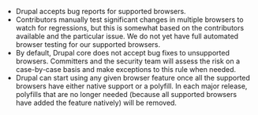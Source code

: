 * Drupal accepts bug reports for supported browsers.
* Contributors manually test significant changes in multiple browsers to watch for regressions, but this is somewhat based on the contributors available and the particular issue. We do not yet have full automated browser testing for our supported browsers.
* By default, Drupal core does not accept bug fixes to unsupported browsers. Committers and the security team will assess the risk on a case-by-case basis and make exceptions to this rule when needed.
* Drupal can start using any given browser feature once all the supported browsers have either native support or a polyfill. In each major release, polyfills that are no longer needed (because all supported browsers have added the feature natively) will be removed.